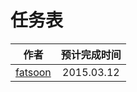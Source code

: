 # 任务表
| 作者           |      预计完成时间    |
| ------------- |:-------------:|
|  [fatsoon](https://github.com/fatsoon) |   2015.03.12 |
